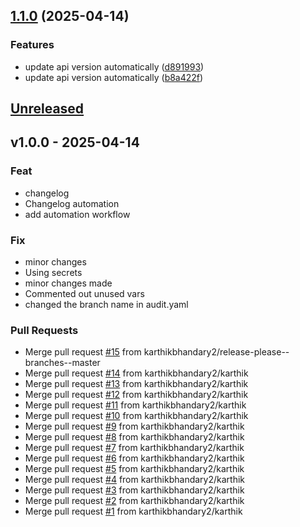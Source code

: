 <a name="unreleased"></a>
## [1.1.0](https://github.com/karthikbhandary2/Social/compare/v1.0.0...v1.1.0) (2025-04-14)


### Features

* update api version automatically ([d891993](https://github.com/karthikbhandary2/Social/commit/d891993172b3e55c73676ccab38bb8147b84bb4a))
* update api version automatically ([b8a422f](https://github.com/karthikbhandary2/Social/commit/b8a422fcc2db2c16dba003e20f16487f5c170966))

## [Unreleased]


<a name="v1.0.0"></a>
## v1.0.0 - 2025-04-14
### Feat
- changelog
- Changelog automation
- add automation workflow

### Fix
- minor changes
- Using secrets
- minor changes made
- Commented out unused vars
- changed the branch name in audit.yaml

### Pull Requests
- Merge pull request [#15](https://github.com/karthikbhandary2/Social/issues/15) from karthikbhandary2/release-please--branches--master
- Merge pull request [#14](https://github.com/karthikbhandary2/Social/issues/14) from karthikbhandary2/karthik
- Merge pull request [#13](https://github.com/karthikbhandary2/Social/issues/13) from karthikbhandary2/karthik
- Merge pull request [#12](https://github.com/karthikbhandary2/Social/issues/12) from karthikbhandary2/karthik
- Merge pull request [#11](https://github.com/karthikbhandary2/Social/issues/11) from karthikbhandary2/karthik
- Merge pull request [#10](https://github.com/karthikbhandary2/Social/issues/10) from karthikbhandary2/karthik
- Merge pull request [#9](https://github.com/karthikbhandary2/Social/issues/9) from karthikbhandary2/karthik
- Merge pull request [#8](https://github.com/karthikbhandary2/Social/issues/8) from karthikbhandary2/karthik
- Merge pull request [#7](https://github.com/karthikbhandary2/Social/issues/7) from karthikbhandary2/karthik
- Merge pull request [#6](https://github.com/karthikbhandary2/Social/issues/6) from karthikbhandary2/karthik
- Merge pull request [#5](https://github.com/karthikbhandary2/Social/issues/5) from karthikbhandary2/karthik
- Merge pull request [#4](https://github.com/karthikbhandary2/Social/issues/4) from karthikbhandary2/karthik
- Merge pull request [#3](https://github.com/karthikbhandary2/Social/issues/3) from karthikbhandary2/karthik
- Merge pull request [#2](https://github.com/karthikbhandary2/Social/issues/2) from karthikbhandary2/karthik
- Merge pull request [#1](https://github.com/karthikbhandary2/Social/issues/1) from karthikbhandary2/karthik


[Unreleased]: https://github.com/karthikbhandary2/Social/compare/v1.0.0...HEAD
